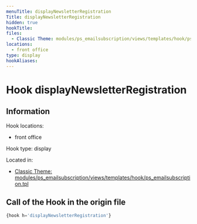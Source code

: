 ```yaml
---
menuTitle: displayNewsletterRegistration
Title: displayNewsletterRegistration
hidden: true
hookTitle: 
files:
  - Classic Theme: modules/ps_emailsubscription/views/templates/hook/ps_emailsubscription.tpl
locations:
  - front office
type: display
hookAliases:
---
```


# Hook displayNewsletterRegistration

## Information

Hook locations: 
  - front office

Hook type: display

Located in: 
  - [Classic Theme: modules/ps_emailsubscription/views/templates/hook/ps_emailsubscription.tpl](https://github.com/PrestaShop/classic-theme/blob/develop/modules/ps_emailsubscription/views/templates/hook/ps_emailsubscription.tpl)

## Call of the Hook in the origin file

```php
{hook h='displayNewsletterRegistration'}
```